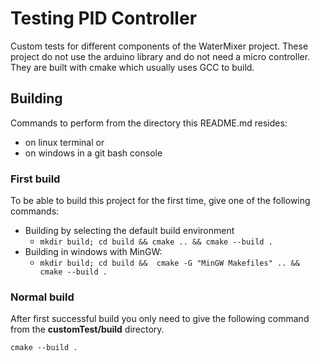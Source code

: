 # Testing PID Controller

Custom tests for different components of the WaterMixer project.
These project do not use the arduino library and do not need a micro controller.
They are built with cmake which usually uses GCC to build.

## Building

Commands to perform from the directory this README.md resides:
 - on linux terminal or
 - on windows in a git bash console


### First build

To be able to build this project for the first time, give one of the following commands:
- Building by selecting the default build environment
  - `mkdir build; cd build && cmake .. && cmake --build .`
- Building in windows with MinGW:
  - `mkdir build; cd build &&  cmake -G "MinGW Makefiles" .. && cmake --build .`

### Normal build

After first successful build you only need to give the following command from the **customTest/build** directory.
```shell
cmake --build .
```

